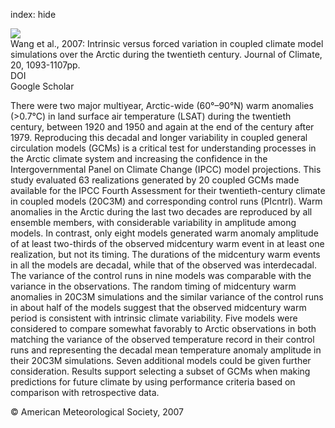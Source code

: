 index: hide

<div class="Citation">
    <div class="Citation-thumb CitationThumb-linked"  data-href="https://doi.org/10.1175/jcli4043.1">
      <img src="https://static.claimspace.cloud/climate-study-static/refs/thumbs/10/Wang_et_al_2007-thumb.png" />
    </div>

  <div class="Citation-body">
    <div class="Citation-text">Wang et al., 2007: Intrinsic versus forced variation in coupled climate model simulations over the Arctic during the twentieth century. <span class="Article-journal">Journal of Climate, </span><span class="Article-volume">20, </span>1093-1107pp.</div>
    <div class="Citation-links">
      <div class="CitationLink" data-href="https://doi.org/10.1175/jcli4043.1">
        <div class="CitationLink-icon CitationLink-Doi"></div>
        <div class="CitationLink-text">DOI</div>
      </div>
      <div class="CitationLink" data-href="https://scholar.google.com/scholar?q=10.1175/jcli4043.1">
        <div class="CitationLink-icon CitationLink-Scholar"></div>
        <div class="CitationLink-text">Google Scholar</div>
      </div>
    </div>
  </div>
</div>

There were two major multiyear, Arctic-wide (60°–90°N) warm anomalies (>0.7°C) in land surface air temperature (LSAT) during the twentieth century, between 1920 and 1950 and again at the end of the century after 1979. Reproducing this decadal and longer variability in coupled general circulation models (GCMs) is a critical test for understanding processes in the Arctic climate system and increasing the confidence in the Intergovernmental Panel on Climate Change (IPCC) model projections. This study evaluated 63 realizations generated by 20 coupled GCMs made available for the IPCC Fourth Assessment for their twentieth-century climate in coupled models (20C3M) and corresponding control runs (PIcntrl). Warm anomalies in the Arctic during the last two decades are reproduced by all ensemble members, with considerable variability in amplitude among models. In contrast, only eight models generated warm anomaly amplitude of at least two-thirds of the observed midcentury warm event in at least one realization, but not its timing. The durations of the midcentury warm events in all the models are decadal, while that of the observed was interdecadal. The variance of the control runs in nine models was comparable with the variance in the observations. The random timing of midcentury warm anomalies in 20C3M simulations and the similar variance of the control runs in about half of the models suggest that the observed midcentury warm period is consistent with intrinsic climate variability. Five models were considered to compare somewhat favorably to Arctic observations in both matching the variance of the observed temperature record in their control runs and representing the decadal mean temperature anomaly amplitude in their 20C3M simulations. Seven additional models could be given further consideration. Results support selecting a subset of GCMs when making predictions for future climate by using performance criteria based on comparison with retrospective data.

<div class="Citation-copy">
&copy; American Meteorological Society, 2007
</div>